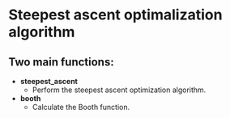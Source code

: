 # Steepest ascent optimalization algorithm

## Two main functions:
- **steepest_ascent**
  - Perform the steepest ascent optimization algorithm.
- **booth**
  - Calculate the Booth function.
